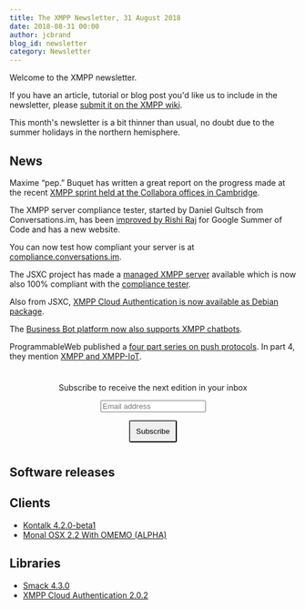 ```yaml
---
title: The XMPP Newsletter, 31 August 2018
date: 2018-08-31 00:00
author: jcbrand
blog_id: newsletter 
category: Newsletter
---
```


Welcome to the XMPP newsletter.

If you have an article, tutorial or blog post you'd like us to include in the
newsletter, please [submit it on the XMPP wiki](https://wiki.xmpp.org/web/News_and_Articles_for_the_next_XMPP_Newsletter).

This month's newsletter is a bit thinner than usual, no doubt due to the summer
holidays in the northern hemisphere.

## News

Maxime “pep.” Buquet has written a great report on the progress made at the recent
[XMPP sprint held at the Collabora offices in Cambridge](https://blog.bouah.net/2018/08/cambridge-xmpp-sprint/).

The XMPP server compliance tester, started by Daniel Gultsch from
Conversations.im, has been [improved by Rishi Raj](https://rishiraj.me/articles/2018-07/final-dash)
for Google Summer of Code and has a new website.

You can now test how compliant your server is at [compliance.conversations.im](https://compliance.conversations.im/).

The JSXC project has made a [managed XMPP server](https://www.jsxc.org/managed.html) available
which is now also  100% compliant with the [compliance tester](https://compliance.conversations.im/).

Also from JSXC, [XMPP Cloud Authentication is now available as Debian package](https://www.jsxc.org/blog/2018/08/20/xcauth-deb-packages.html).

The [Business Bot platform now also supports XMPP chatbots](https://blog.citunius.de/en/blog/2018/08/12/instant-messaging-with-xmpp-jabber).

ProgrammableWeb published a [four part series on push
protocols](https://www.programmableweb.com/api-university/how-and-why-to-provide-event-driven-streaming-apis).
In part 4, they mention [XMPP and XMPP-IoT](https://www.programmableweb.com/news/understanding-less-popular-pushstreaming-protocols-xmpp-coap-mqtt-etc/analysis/2017/12/11?utm_campaign=XMPP%20Newsletter&utm_medium=Newsletter&utm_source=XMPP).

<form style="padding: 10px; text-align:center; margin-bottom: 30px;"
      action="https://tinyletter.com/xmpp" method="post" target="popupwindow"
      onsubmit="window.open('https://tinyletter.com/xmpp', 'popupwindow',
      'scrollbars=yes,width=800,height=600');return true">
<p><label for="tlemail">Subscribe to receive the next edition in your inbox</label></p>
<p><input type="text" placeholder="Email address" name="email" id="tlemail" /></p>
<input type="hidden" value="1" name="embed"/>
<input type="submit" style="padding: 10px; border-radius: 5%" value="Subscribe" />
</form>

## Software releases

## Clients

* [Kontalk 4.2.0-beta1](https://forum.kontalk.org/t/beta-kontalk-4-2-0-beta1/555)
* [Monal OSX 2.2 With OMEMO (ALPHA)](https://monal.im/blog/monal-osx-2-2-with-omemo-alpha/)

## Libraries

* [Smack 4.3.0](https://discourse.igniterealtime.org/t/smack-4-3-0-released/82424)
* [XMPP Cloud Authentication 2.0.2](https://www.jsxc.org/blog/2018/08/27/xcauth-v2.0.2-released.html)
